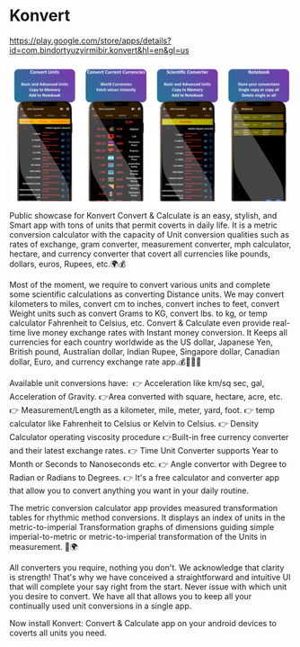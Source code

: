 # Konvert

https://play.google.com/store/apps/details?id=com.bindortyuzyirmibir.konvert&hl=en&gl=us

![FG](FG.png)


Public showcase for Konvert
Convert & Calculate is an easy, stylish, and Smart app with tons of units that permit coverts in daily life. It is a metric conversion calculator with the capacity of Unit conversion qualities such as rates of exchange, gram converter, measurement converter, mph calculator, hectare, and currency converter that covert all currencies like pounds, dollars, euros, Rupees, etc.🌍💰

Most of the moment, we require to convert various units and complete some scientific calculations as converting Distance units. We may convert kilometers to miles, convert cm to inches, convert inches to feet, convert Weight units such as convert Grams to KG, convert lbs. to kg, or temp calculator Fahrenheit to Celsius, etc. Convert & Calculate even provide real-time live money exchange rates with Instant money conversion. It Keeps all currencies for each country worldwide as the US dollar, Japanese Yen, British pound, Australian dollar, Indian Rupee, Singapore dollar, Canadian dollar, Euro, and currency exchange rate app.💰🚀💸💶

Available unit conversions have:
 👉 Acceleration like km/sq sec, gal, Acceleration of Gravity.
👉Area converted with square, hectare, acre, etc.
👉 Measurement/Length as a kilometer, mile, meter, yard, foot.
👉 temp calculator like Fahrenheit to Celsius or Kelvin to Celsius.
👉 Density Calculator operating viscosity procedure
👉Built-in free currency converter and their latest exchange rates.
👉 Time Unit Converter supports Year to Month or Seconds to Nanoseconds etc.
👉 Angle convertor with Degree to Radian or Radians to Degrees.
👉 It's a free calculator and converter app that allow you to convert anything you want in your daily routine.

The metric conversion calculator app provides measured transformation tables for rhythmic method conversions. It displays an index of units in the metric-to-imperial Transformation graphs of dimensions guiding simple imperial-to-metric or metric-to-imperial transformation of the Units in measurement. 🤝🌍

All converters you require, nothing you don't. We acknowledge that clarity is strength! That's why we have conceived a straightforward and intuitive UI that will complete your say right from the start. Never issue with which unit you desire to convert. We have all that allows you to keep all your continually used unit conversions in a single app. 

Now install Konvert: Convert & Calculate app on your android devices to coverts all units you need.
